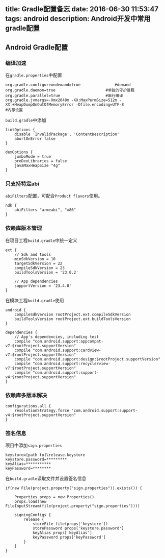 title: Gradle配置备忘
date: 2016-06-30 11:53:47
tags: android
description: Android开发中常用gradle配置
---

## Android Gradle配置

### 编译加速

在``gradle.properties``中配置

```
org.gradle.configureondemand=true				#demand
org.gradle.daemon=true 						#单独的守护进程
org.gradle.parallel=true 					#串行编译
org.gradle.jvmargs=-Xmx2048m -XX:MaxPermSize=512m -XX:+HeapDumpOnOutOfMemoryError -Dfile.encoding=UTF-8						#内存设置
```

``build.gradle``中添加

```
lintOptions {
    disable 'InvalidPackage', 'ContentDescription'
    abortOnError false
}

dexOptions {
    jumboMode = true
    preDexLibraries = false
    javaMaxHeapSize "4g"
}
```

<!-- more -->

### 只支持特定abi

``abiFilters``配置，可配合``Product flavors``使用。


```
ndk {
	abiFilters "armeabi", "x86"
}
```

### 依赖库版本管理

在项目工程``build.gradle``中统一定义

```
ext {
    // Sdk and tools
    minSdkVersion = 10
    targetSdkVersion = 22
    compileSdkVersion = 23
    buildToolsVersion = '23.0.2'

    // App dependencies
    supportVersion = '23.4.0'
}
```

在模块工程``build.gradle``使用

```
android {
    compileSdkVersion rootProject.ext.compileSdkVersion
    buildToolsVersion rootProject.ext.buildToolsVersion
}

dependencies {
    // App's dependencies, including test
    compile "com.android.support:appcompat-v7:$rootProject.supportVersion"
    compile "com.android.support:cardview-v7:$rootProject.supportVersion"
    compile "com.android.support:design:$rootProject.supportVersion"
    compile "com.android.support:recyclerview-v7:$rootProject.supportVersion"
    compile "com.android.support:support-v4:$rootProject.supportVersion"
}
```

### 依赖库多版本解决

```
configurations.all {
    resolutionStrategy.force "com.android.support:support-v4:$rootProject.supportVersion"
}
```

### 签名信息

项目中添加``sign.properties``

```
keystore=[path to]\release.keystore
keystore.password=*********
keyAlias=***********
keyPassword=********
```

在``build.gradle``读取文件并设置签名信息

```
if(new File(project.property("sign.properties")).exists()) {

    Properties props = new Properties()
    props.load(new FileInputStream(file(project.property("sign.properties"))))

    signingConfigs {
        release {
            storeFile file(props['keystore'])
            storePassword props['keystore.password']
            keyAlias props['keyAlias']
            keyPassword props['keyPassword']
        }
    }
}
```